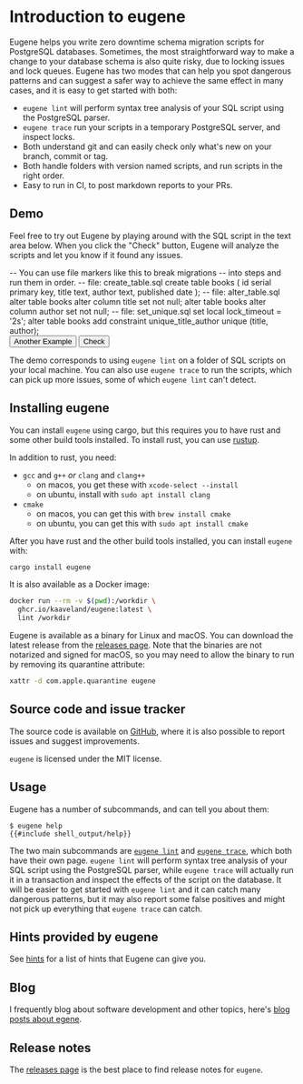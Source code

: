 # Introduction to eugene

Eugene helps you write zero downtime schema migration scripts for PostgreSQL databases.
Sometimes, the most straightforward way to make a change to your database schema is 
also quite risky, due to locking issues and lock queues. Eugene has two modes that can 
help you spot dangerous patterns and can suggest a safer way to achieve the same effect
in many cases, and it is easy to get started with both:

- `eugene lint` will perform syntax tree analysis of your SQL script using the PostgreSQL parser.
- `eugene trace` run your scripts in a temporary PostgreSQL server, and inspect locks.
- Both understand git and can easily check only what's new on your branch, commit or tag.
- Both handle folders with version named scripts, and run scripts in the right order.
- Easy to run in CI, to post markdown reports to your PRs.
<h2><label for="sql">Demo</label></h2>

Feel free to try out Eugene by playing around with the SQL script
in the text area below. When you click the "Check" button, Eugene
will analyze the scripts and let you know if it found any issues.

<div class="demo-area">
<form hx-post="https://blog.kaveland.no/eugene/app/lint.html" 
      hx-target="#output"
      hx-on-htmx-response-error="check_for_413(event);">
<input type="hidden" name="sql" id="sql-input" value="">
<div id="sql" class="sql-playground">
-- You can use file markers like this to break migrations
-- into steps and run them in order.
-- file: create_table.sql
create table books (
    id serial primary key,
    title text,
    author text,
    published date
);
-- file: alter_table.sql
alter table books
  alter column title set not null;
alter table books
  alter column author set not null;
-- file: set_unique.sql
set local lock_timeout = '2s';
alter table books add constraint
  unique_title_author unique (title, author);
</div>
<script src="https://cdnjs.cloudflare.com/ajax/libs/ace/1.34.2/ace.js" integrity="sha512-WdJDvPkK4mLIW1kpkWRd7dFtAF6Z0xnfD3XbfrNsK2/f36vMNGt/44iqYQuliJZwCFw32CrxDRh2hpM2TJS1Ew==" crossorigin="anonymous" referrerpolicy="no-referrer"></script>
<script>
var editor = ace.edit("sql", {
  mode: "ace/mode/sql",
  selectionStyle: "text",
  minLines: 20,
  maxLines: 40,
});
editor.resize();
document.getElementById('sql-input').value = editor.getValue();
editor.session.on('change', function() {
  document.getElementById('sql-input').value = editor.getValue();
  document.getElementById('hx-errors').innerHTML = '';
});
function check_for_413(event) {
  var statusText = event.detail.xhr.statusText;
  if (event.detail.xhr.status === 413) {
    document.getElementById('hx-errors').innerHTML = 
      '<div class="warning"><p>' + statusText + '</p><p>The SQL script is too large. Please try a smaller script.</p></div>';  
  } else {
    document.getElementById('hx-errors').innerHTML = 
      '<div class="warning"><p>' + statusText + '</p><p>Unable to lint script.</p></div>';
  }
}
</script>
<div>
<button class="float-right button-cta" id="random-example">Another Example</button> 
<button class="float-right button-cta" id="submit">Check</button>
<script>
function fetch_new_example(event) {
    event.preventDefault();
    fetch('https://blog.kaveland.no/eugene/app/random.sql')
        .then(response => response.text())
        .then(data => {
              editor.setValue(data); 
              editor.clearSelection();
              document.getElementById('sql-input').value = data;
    });
}
document.getElementById("random-example").addEventListener("click", fetch_new_example);
</script>
</div>
</form>
<div id="hx-errors"></div>
<div id="output"></div>
</div>

The demo corresponds to using `eugene lint` on a folder of SQL scripts
on your local machine. You can also use `eugene trace` to run the scripts,
which can pick up more issues, some of which `eugene lint` can't detect.

## Installing eugene

You can install `eugene` using cargo, but this requires you to have rust 
and some other build tools installed. To install rust, you can use 
[rustup](https://rustup.rs/).

In addition to rust, you need:

- `gcc` and `g++` *or* `clang` and `clang++`
  + on macos, you get these with `xcode-select --install`
  + on ubuntu, install with `sudo apt install clang`
- `cmake`
  + on macos, you can get this with `brew install cmake`
  + on ubuntu, you can get this with `sudo apt install cmake`
    
After you have rust and the other build tools installed, you can install `eugene` with:

```sh
cargo install eugene
```


It is also available as a Docker image:

```sh
docker run --rm -v $(pwd):/workdir \
  ghcr.io/kaaveland/eugene:latest \
  lint /workdir
```

Eugene is available as a binary for Linux and macOS. You can download the latest release from
the [releases page](https://github.com/kaaveland/eugene/releases). Note that the binaries
are not notarized and signed for macOS, so you may need to allow the binary to run by
removing its quarantine attribute:

```sh
xattr -d com.apple.quarantine eugene
```

## Source code and issue tracker

The source code is available on [GitHub](https://github.com/kaaveland/eugene/), where
it is also possible to report issues and suggest improvements.

`eugene` is licensed under the MIT license.

## Usage

Eugene has a number of subcommands, and can tell you about them:

```shell
$ eugene help
{{#include shell_output/help}}
```

The two main subcommands are [`eugene lint`](./lint.md)
and [`eugene trace`](./trace.md), which both have their own page.
`eugene lint` will perform syntax tree analysis of your SQL script
using the PostgreSQL parser, while `eugene trace` will actually run
it in a transaction and inspect the effects of the script on the
database. It will be easier to get started with `eugene lint` and
it can catch many dangerous patterns, but it may also report some
false positives and might not pick up everything that `eugene trace`
can catch.


## Hints provided by eugene

See [hints](./hints.md) for a list of hints that Eugene can give you.

## Blog

I frequently blog about software development and other topics, here's
[blog posts about egene](https://kaaveland.github.io/tags/eugene/).

## Release notes

The [releases page](https://github.com/kaaveland/eugene/releases) is 
the best place to find release notes for `eugene`.
